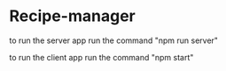 # Recipe-manager
to run the server app run the command "npm run server"

to run the client app run the command "npm start"
